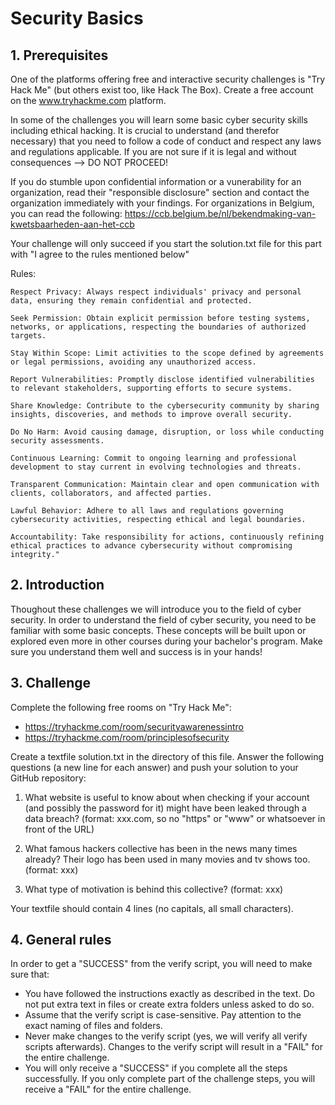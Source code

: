 # Security Basics

## 1. Prerequisites

One of the platforms offering free and interactive security challenges is "Try Hack Me" (but others exist too, like Hack The Box). Create a free account on the www.tryhackme.com platform.

In some of the challenges you will learn some basic cyber security skills including ethical hacking. It is crucial to understand (and therefor necessary) that you need to follow a code of conduct and respect any laws and regulations applicable. If you are not sure if it is legal and without consequences --> DO NOT PROCEED! 

If you do stumble upon confidential information or a vunerability for an organization, read their "responsible disclosure" section and contact the organization immediately with your findings. For organizations in Belgium, you can read the following: https://ccb.belgium.be/nl/bekendmaking-van-kwetsbaarheden-aan-het-ccb

Your challenge will only succeed if you start the solution.txt file for this part with "I agree to the rules mentioned below"

Rules:

    Respect Privacy: Always respect individuals' privacy and personal data, ensuring they remain confidential and protected.

    Seek Permission: Obtain explicit permission before testing systems, networks, or applications, respecting the boundaries of authorized targets.

    Stay Within Scope: Limit activities to the scope defined by agreements or legal permissions, avoiding any unauthorized access.

    Report Vulnerabilities: Promptly disclose identified vulnerabilities to relevant stakeholders, supporting efforts to secure systems.

    Share Knowledge: Contribute to the cybersecurity community by sharing insights, discoveries, and methods to improve overall security.

    Do No Harm: Avoid causing damage, disruption, or loss while conducting security assessments.

    Continuous Learning: Commit to ongoing learning and professional development to stay current in evolving technologies and threats.

    Transparent Communication: Maintain clear and open communication with clients, collaborators, and affected parties.

    Lawful Behavior: Adhere to all laws and regulations governing cybersecurity activities, respecting ethical and legal boundaries.

    Accountability: Take responsibility for actions, continuously refining ethical practices to advance cybersecurity without compromising integrity."


## 2. Introduction

Thoughout these challenges we will introduce you to the field of cyber security. In order to understand the field of cyber security, you need to be familiar with some basic concepts. These concepts will be built upon or explored even more in other courses during your bachelor's program. Make sure you understand them well and success is in your hands!

## 3. Challenge

Complete the following free rooms on "Try Hack Me": 
- https://tryhackme.com/room/securityawarenessintro 
- https://tryhackme.com/room/principlesofsecurity

Create a textfile solution.txt in the directory of this file. Answer the following questions (a new line for each answer) and push your solution to your GitHub repository:

1. What website is useful to know about when checking if your account (and possibly the password for it) might have been leaked through a data breach? (format: xxx.com, so no "https" or "www" or whatsoever in front of the URL)

2. What famous hackers collective has been in the news many times already? Their logo has been used in many movies and tv shows too. (format: xxx)

3. What type of motivation is behind this collective? (format: xxx)

Your textfile should contain 4 lines (no capitals, all small characters).

## 4. General rules

In order to get a "SUCCESS" from the verify script, you will need to make sure that:

-   You have followed the instructions exactly as described in the text. Do not put extra text in files or create extra folders unless asked to do so.
-   Assume that the verify script is case-sensitive. Pay attention to the exact naming of files and folders.
-   Never make changes to the verify script (yes, we will verify all verify scripts afterwards). Changes to the verify script will result in a "FAIL" for the entire challenge.
-   You will only receive a "SUCCESS" if you complete all the steps successfully. If you only complete part of the challenge steps, you will receive a "FAIL" for the entire challenge.

